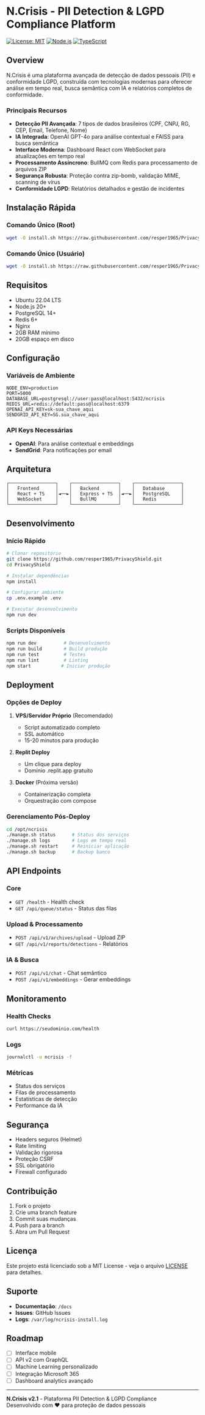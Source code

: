 # N.Crisis - PII Detection & LGPD Compliance Platform

[![License: MIT](https://img.shields.io/badge/License-MIT-blue.svg)](LICENSE)
[![Node.js](https://img.shields.io/badge/Node.js-20+-green.svg)](https://nodejs.org/)
[![TypeScript](https://img.shields.io/badge/TypeScript-5+-blue.svg)](https://www.typescriptlang.org/)

## Overview

N.Crisis é uma plataforma avançada de detecção de dados pessoais (PII) e conformidade LGPD, construída com tecnologias modernas para oferecer análise em tempo real, busca semântica com IA e relatórios completos de conformidade.

### Principais Recursos

- **Detecção PII Avançada**: 7 tipos de dados brasileiros (CPF, CNPJ, RG, CEP, Email, Telefone, Nome)
- **IA Integrada**: OpenAI GPT-4o para análise contextual e FAISS para busca semântica
- **Interface Moderna**: Dashboard React com WebSocket para atualizações em tempo real
- **Processamento Assíncrono**: BullMQ com Redis para processamento de arquivos ZIP
- **Segurança Robusta**: Proteção contra zip-bomb, validação MIME, scanning de vírus
- **Conformidade LGPD**: Relatórios detalhados e gestão de incidentes

## Instalação Rápida

### Comando Único (Root)
```bash
wget -O install.sh https://raw.githubusercontent.com/resper1965/PrivacyShield/main/scripts/install-root.sh && chmod +x install.sh && ./install.sh seudominio.com
```

### Comando Único (Usuário)
```bash
wget -O install.sh https://raw.githubusercontent.com/resper1965/PrivacyShield/main/scripts/install-completo.sh && chmod +x install.sh && ./install.sh seudominio.com
```

## Requisitos

- Ubuntu 22.04 LTS
- Node.js 20+
- PostgreSQL 14+
- Redis 6+
- Nginx
- 2GB RAM mínimo
- 20GB espaço em disco

## Configuração

### Variáveis de Ambiente
```env
NODE_ENV=production
PORT=5000
DATABASE_URL=postgresql://user:pass@localhost:5432/ncrisis
REDIS_URL=redis://default:pass@localhost:6379
OPENAI_API_KEY=sk-sua_chave_aqui
SENDGRID_API_KEY=SG.sua_chave_aqui
```

### API Keys Necessárias
- **OpenAI**: Para análise contextual e embeddings
- **SendGrid**: Para notificações por email

## Arquitetura

```
┌─────────────────┐    ┌─────────────────┐    ┌─────────────────┐
│   Frontend      │    │   Backend       │    │   Database      │
│   React + TS    │◄──►│   Express + TS  │◄──►│   PostgreSQL    │
│   WebSocket     │    │   BullMQ        │    │   Redis         │
└─────────────────┘    └─────────────────┘    └─────────────────┘
```

## Desenvolvimento

### Início Rápido
```bash
# Clonar repositório
git clone https://github.com/resper1965/PrivacyShield.git
cd PrivacyShield

# Instalar dependências
npm install

# Configurar ambiente
cp .env.example .env

# Executar desenvolvimento
npm run dev
```

### Scripts Disponíveis
```bash
npm run dev          # Desenvolvimento
npm run build        # Build produção
npm run test         # Testes
npm run lint         # Linting
npm start           # Iniciar produção
```

## Deployment

### Opções de Deploy

1. **VPS/Servidor Próprio** (Recomendado)
   - Script automatizado completo
   - SSL automático
   - 15-20 minutos para produção

2. **Replit Deploy**
   - Um clique para deploy
   - Domínio .replit.app gratuito

3. **Docker** (Próxima versão)
   - Containerização completa
   - Orquestração com compose

### Gerenciamento Pós-Deploy
```bash
cd /opt/ncrisis
./manage.sh status      # Status dos serviços
./manage.sh logs        # Logs em tempo real
./manage.sh restart     # Reiniciar aplicação
./manage.sh backup      # Backup banco
```

## API Endpoints

### Core
- `GET /health` - Health check
- `GET /api/queue/status` - Status das filas

### Upload & Processamento
- `POST /api/v1/archives/upload` - Upload ZIP
- `GET /api/v1/reports/detections` - Relatórios

### IA & Busca
- `POST /api/v1/chat` - Chat semântico
- `POST /api/v1/embeddings` - Gerar embeddings

## Monitoramento

### Health Checks
```bash
curl https://seudominio.com/health
```

### Logs
```bash
journalctl -u ncrisis -f
```

### Métricas
- Status dos serviços
- Filas de processamento
- Estatísticas de detecção
- Performance da IA

## Segurança

- Headers seguros (Helmet)
- Rate limiting
- Validação rigorosa
- Proteção CSRF
- SSL obrigatório
- Firewall configurado

## Contribuição

1. Fork o projeto
2. Crie uma branch feature
3. Commit suas mudanças
4. Push para a branch
5. Abra um Pull Request

## Licença

Este projeto está licenciado sob a MIT License - veja o arquivo [LICENSE](LICENSE) para detalhes.

## Suporte

- **Documentação**: `/docs`
- **Issues**: GitHub Issues
- **Logs**: `/var/log/ncrisis-install.log`

## Roadmap

- [ ] Interface mobile
- [ ] API v2 com GraphQL
- [ ] Machine Learning personalizado
- [ ] Integração Microsoft 365
- [ ] Dashboard analytics avançado

---

**N.Crisis v2.1** - Plataforma PII Detection & LGPD Compliance  
Desenvolvido com ❤️ para proteção de dados pessoais